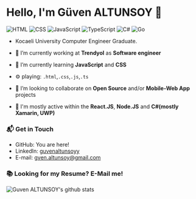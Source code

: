 # Hello, I'm Güven ALTUNSOY 👋

![HTML](https://img.shields.io/badge/HTML-Mid-orange)
![CSS](https://img.shields.io/badge/CSS-Mid-blue)
![JavaScript](https://img.shields.io/badge/JavaScript-Mid-yellow)
![TypeScript](https://img.shields.io/badge/TypeScript-Mid-lightgrey)
![C#](https://img.shields.io/badge/CSharp-Mid-blue)
![Go](https://img.shields.io/badge/Go-Mid-blue)

- Kocaeli University Computer Engineer Graduate.

- 🔭 I’m currently working at **Trendyol** as **Software engineer**
- 🌱 I’m currently learning **JavaScript** and **CSS**
- ⚙️ playing: `.html`,`.css`,`.js`,`.ts`
- 👯 I’m looking to collaborate on **Open Source** and/or **Mobile-Web App** projects
- 💬 I'm mostly active within the **React.JS**, **Node.JS** and **C#(mostly Xamarin, UWP)**

### 📬 Get in Touch

- GitHub: You are here!
- LinkedIn: [guvenaltunsoyy](https://www.linkedin.com/in/guvenaltunsoyy)
- E-mail: gven.altunsoy@gmail.com

### 📚 Looking for my Resume? E-Mail me!

![Guven ALTUNSOY's github stats](https://github-readme-stats.vercel.app/api?username=guvenaltunsoyy&show_icons=true&hide_border=true)

<!--
**guvenaltunsoyy/guvenaltunsoyy** is a ✨ _special_ ✨ repository because its `README.md` (this file) appears on your GitHub profile.

Here are some ideas to get you started:

- 🔭 I’m currently working on ...
- 🌱 I’m currently learning ...
- 👯 I’m looking to collaborate on ...
- 🤔 I’m looking for help with ...
- 💬 Ask me about ...
- 📫 How to reach me: ...
- 😄 Pronouns: ...
- ⚡ Fun fact: ...
-->
